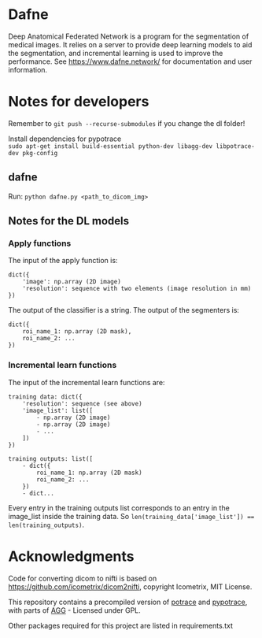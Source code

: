 # Dafne
Deep Anatomical Federated Network is a program for the segmentation of medical images. It relies on a server to provide deep learning models to aid the segmentation, and incremental learning is used to improve the performance. See https://www.dafne.network/ for documentation and user information.

# Notes for developers

Remember to `git push --recurse-submodules` if you change the dl folder!

Install dependencies for pypotrace  
`sudo apt-get install build-essential python-dev libagg-dev libpotrace-dev pkg-config`

## dafne

Run: 
`python dafne.py <path_to_dicom_img>`


## Notes for the DL models

### Apply functions
The input of the apply function is:
```
dict({
    'image': np.array (2D image)
    'resolution': sequence with two elements (image resolution in mm)
})
```

The output of the classifier is a string.
The output of the segmenters is:
```
dict({
    roi_name_1: np.array (2D mask),
    roi_name_2: ...
})
``` 

### Incremental learn functions
The input of the incremental learn functions are:
```
training data: dict({
    'resolution': sequence (see above)
    'image_list': list([
        - np.array (2D image)
        - np.array (2D image)
        - ...
    ])
})

training outputs: list([
    - dict({
        roi_name_1: np.array (2D mask)
        roi_name_2: ...
    })
    - dict...
```

Every entry in the training outputs list corresponds to an entry in the image_list inside the training data.
So `len(training_data['image_list']) == len(training_outputs)`.

# Acknowledgments
Code for converting dicom to nifti is based on https://github.com/icometrix/dicom2nifti, copyright Icometrix, MIT License.

This repository contains a precompiled version of [potrace](http://potrace.sourceforge.net/) and [pypotrace](https://github.com/flupke/pypotrace), with parts of [AGG](http://agg.sourceforge.net/antigrain.com/index.html) - Licensed under GPL.

Other packages required for this project are listed in requirements.txt
